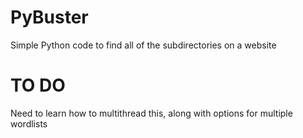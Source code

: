 # PyBuster

Simple Python code to find all of the subdirectories on a website

# TO DO
Need to learn how to multithread this, along with options for multiple wordlists
